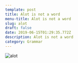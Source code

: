 ```yaml
---
template: post
title: Alot is not a word
menu-title: Alot is not a word
slug: alot
draft: false
date: 2019-06-15T01:29:35.772Z
description: Alot is not a word
category: Grammar
---
```

![alot](/media/alot.jpg "alot")
